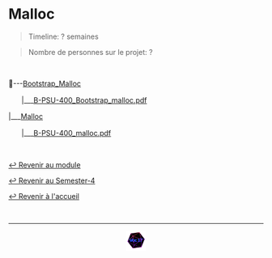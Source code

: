 # Malloc

> Timeline: ? semaines

> Nombre de personnes sur le projet: ?

<br>

📂---[Bootstrap_Malloc](https://github.com/Studio-17/Epitech-Subjects/tree/main/Semester-4/B-PSU-400/Malloc/Bootstrap_Malloc)

ㅤㅤ|\_\_\_[B-PSU-400_Bootstrap_malloc.pdf](https://github.com/Studio-17/Epitech-Subjects/blob/main/Semester-4/B-PSU-400/Malloc/Bootstrap_Malloc/B-PSU-400_Bootstrap_malloc.pdf)

|\_\_\_[Malloc](https://github.com/Studio-17/Epitech-Subjects/tree/main/Semester-4/B-PSU-400/Malloc/Malloc)

ㅤㅤ|\_\_\_[B-PSU-400_malloc.pdf](https://github.com/Studio-17/Epitech-Subjects/blob/main/Semester-4/B-PSU-400/Malloc/Malloc/B-PSU-400_malloc.pdf)


<br>

[↩️ Revenir au module](https://github.com/Studio-17/Epitech-Subjects/tree/main/Semester-4/B-PSU-400)

[↩️ Revenir au Semester-4](https://github.com/Studio-17/Epitech-Subjects/tree/main/Semester-4)

[↩️ Revenir à l'accueil](https://github.com/Studio-17/Epitech-Subjects)

<br>

---

<div align="center">

<a href="https://github.com/Studio-17" target="_blank"><img src="../../../assets/voc17.gif" width="40"></a>

</div>
